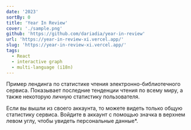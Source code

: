 ```yaml
---
date: '2023'
sortBy: 0
title: 'Year In Review'
cover: './sample.png'
github: 'https://github.com/dariadia/year-in-review'
url: 'https://year-in-review-xi.vercel.app/'
slug: 'https://year-in-review-xi.vercel.app/'
tags:
  - React
  - interactive graph
  - multi-language (i18n)
---
```


Пример лендинга по статистике чтения электронно-библиотечного сервиса. Показывает последние тенденции чтения по всему миру, а также некоторую личную статистику пользователя.

Если вы вышли из своего аккаунта, то можете видеть только общую статистику сервиса. Войдите в аккаунт с помощью значка в верхнем левом углу, чтобы увидеть персональные данные*.
